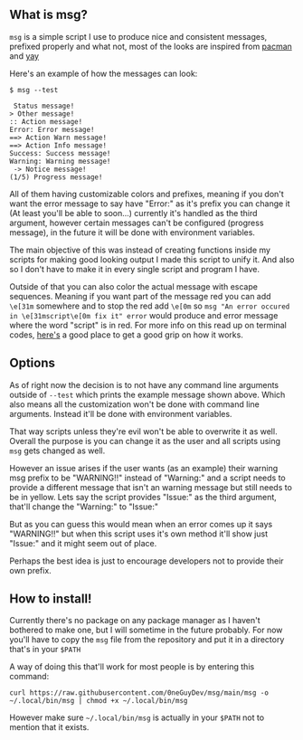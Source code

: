 ## What is msg?

`msg` is a simple script I use to produce nice and consistent messages, prefixed properly and what not, most of the looks are inspired from [pacman](https://wiki.archlinux.org/index.php/Pacman) and [yay](https://github.com/Jguer/yay)

Here's an example of how the messages can look:

```
$ msg --test

 Status message!
> Other message!
:: Action message!
Error: Error message!
==> Action Warn message!
==> Action Info message!
Success: Success message!
Warning: Warning message!
 -> Notice message!
(1/5) Progress message!
```

All of them having customizable colors and prefixes, meaning if you don't want the error message to say have "Error:" as it's prefix you can change it (At least you'll be able to soon...) currently it's handled as the third argument, however certain messages can't be configured (progress message), in the future it will be done with environment variables.

The main objective of this was instead of creating functions inside my scripts for making good looking output I made this script to unify it. And also so I don't have to make it in every single script and program I have.

Outside of that you can also color the actual message with escape sequences. Meaning if you want part of the message red you can add `\e[31m` somewhere and to stop the red add `\e[0m` so `msg "An error occured in \e[31mscript\e[0m fix it" error` would produce and error message where the word "script" is in red. For more info on this read up on terminal codes, [here's](https://wiki.bash-hackers.org/scripting/terminalcodes) a good place to get a good grip on how it works.

## Options

As of right now the decision is to not have any command line arguments outside of `--test` which prints the example message shown above. Which also means all the customization won't be done with command line arguments. Instead it'll be done with environment variables.

That way scripts unless they're evil won't be able to overwrite it as well. Overall the purpose is you can change it as the user and all scripts using `msg` gets changed as well.

However an issue arises if the user wants (as an example) their warning msg prefix to be "WARNING!!" instead of "Warning:" and a script needs to provide a different message that isn't an warning message but still needs to be in yellow. Lets say the script provides "Issue:" as the third argument, that'll change the "Warning:" to "Issue:"

But as you can guess this would mean when an error comes up it says "WARNING!!" but when this script uses it's own method it'll show just "Issue:" and it might seem out of place.

Perhaps the best idea is just to encourage developers not to provide their own prefix.

## How to install!

Currently there's no package on any package manager as I haven't bothered to make one, but I will sometime in the future probably. For now you'll have to copy the `msg` file from the repository and put it in a directory that's in your `$PATH`

A way of doing this that'll work for most people is by entering this command:
```
curl https://raw.githubusercontent.com/0neGuyDev/msg/main/msg -o ~/.local/bin/msg | chmod +x ~/.local/bin/msg
```

However make sure `~/.local/bin/msg` is actually in your `$PATH` not to mention that it exists.

